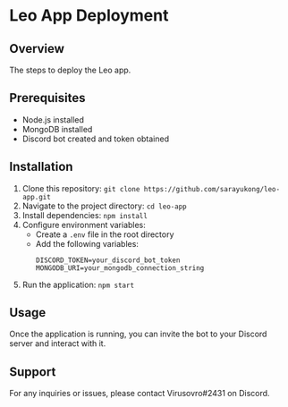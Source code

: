 # Leo App Deployment

## Overview
The steps to deploy the Leo app.

## Prerequisites
- Node.js installed
- MongoDB installed
- Discord bot created and token obtained

## Installation
1. Clone this repository: `git clone https://github.com/sarayukong/leo-app.git`
2. Navigate to the project directory: `cd leo-app`
3. Install dependencies: `npm install`
4. Configure environment variables:
   - Create a `.env` file in the root directory
   - Add the following variables:
     ```
     DISCORD_TOKEN=your_discord_bot_token
     MONGODB_URI=your_mongodb_connection_string
     ```
5. Run the application: `npm start`

## Usage
Once the application is running, you can invite the bot to your Discord server and interact with it.

## Support
For any inquiries or issues, please contact Virusovro#2431 on Discord.



